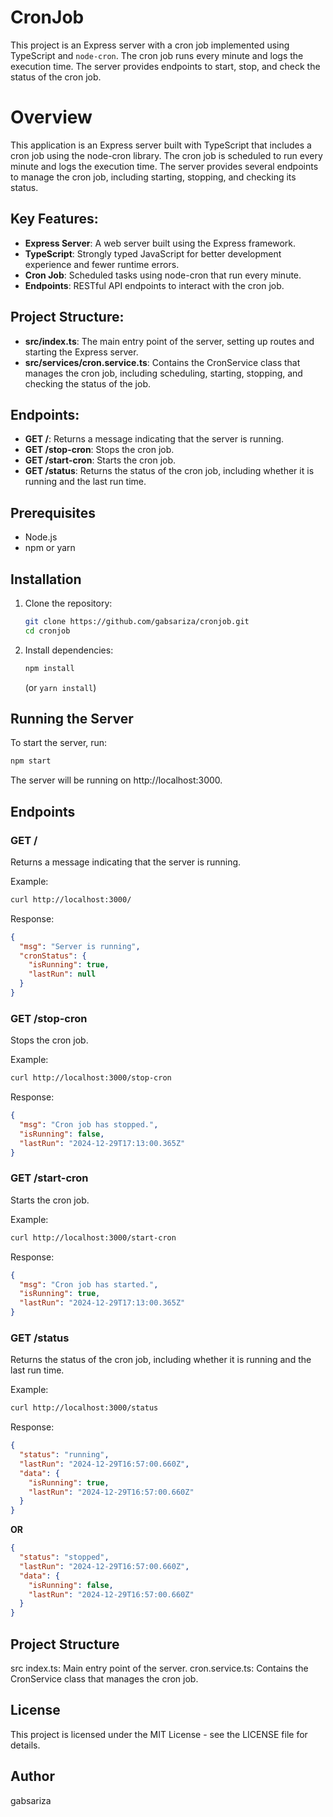 # CronJob

This project is an Express server with a cron job implemented using TypeScript and `node-cron`. The cron job runs every minute and logs the execution time. The server provides endpoints to start, stop, and check the status of the cron job.

# Overview
This application is an Express server built with TypeScript that includes a cron job using the node-cron library. The cron job is scheduled to run every minute and logs the execution time. The server provides several endpoints to manage the cron job, including starting, stopping, and checking its status.

## Key Features:
- **Express Server**: A web server built using the Express framework.
- **TypeScript**: Strongly typed JavaScript for better development experience and fewer runtime errors.
- **Cron Job**: Scheduled tasks using node-cron that run every minute.
- **Endpoints**: RESTful API endpoints to interact with the cron job.

## Project Structure:
- **src/index.ts**: The main entry point of the server, setting up routes and starting the Express server.
- **src/services/cron.service.ts**: Contains the CronService class that manages the cron job, including scheduling, starting, stopping, and checking the status of the job.

## Endpoints:
- **GET /**: Returns a message indicating that the server is running.
- **GET /stop-cron**: Stops the cron job.
- **GET /start-cron**: Starts the cron job.
- **GET /status**: Returns the status of the cron job, including whether it is running and the last run time.

## Prerequisites

- Node.js
- npm or yarn

## Installation

1. Clone the repository:
   ```bash
   git clone https://github.com/gabsariza/cronjob.git
   cd cronjob
   ```
2. Install dependencies:
   ```bash
   npm install
   ```
   (or `yarn install`)

## Running the Server
To start the server, run:
```bash
npm start
```
The server will be running on http://localhost:3000.

## Endpoints
### GET /
Returns a message indicating that the server is running.

Example:
```bash
curl http://localhost:3000/
```
Response:
```json
{
  "msg": "Server is running",
  "cronStatus": {
    "isRunning": true,
    "lastRun": null
  }
}
```

### GET /stop-cron
Stops the cron job.

Example:
```bash
curl http://localhost:3000/stop-cron
```
Response:
```json
{
  "msg": "Cron job has stopped.",
  "isRunning": false,
  "lastRun": "2024-12-29T17:13:00.365Z"
}
```

### GET /start-cron
Starts the cron job.

Example:
```bash
curl http://localhost:3000/start-cron
```
Response:
```json
{
  "msg": "Cron job has started.",
  "isRunning": true,
  "lastRun": "2024-12-29T17:13:00.365Z"
}
```

### GET /status
Returns the status of the cron job, including whether it is running and the last run time.

Example:
```bash
curl http://localhost:3000/status
```
Response:
```json
{
  "status": "running",
  "lastRun": "2024-12-29T16:57:00.660Z",
  "data": {
    "isRunning": true,
    "lastRun": "2024-12-29T16:57:00.660Z"
  }
}
```
**OR**
```json
{
  "status": "stopped",
  "lastRun": "2024-12-29T16:57:00.660Z",
  "data": {
    "isRunning": false,
    "lastRun": "2024-12-29T16:57:00.660Z"
  }
}
```

## Project Structure
src
index.ts: Main entry point of the server.
cron.service.ts: Contains the CronService class that manages the cron job.

## License
This project is licensed under the MIT License - see the LICENSE file for details.

## Author
gabsariza
